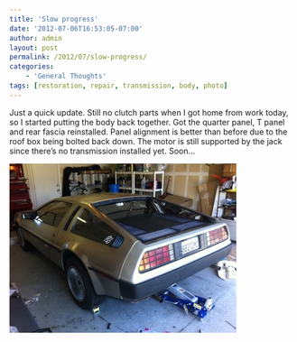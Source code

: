 ```yaml
---
title: 'Slow progress'
date: '2012-07-06T16:53:05-07:00'
author: admin
layout: post
permalink: /2012/07/slow-progress/
categories:
    - 'General Thoughts'
tags: [restoration, repair, transmission, body, photo]
---
```


Just a quick update. Still no clutch parts when I got home from work today, so I started putting the body back together. Got the quarter panel, T panel and rear fascia reinstalled. Panel alignment is better than before due to the roof box being bolted back down. The motor is still supported by the jack since there’s no transmission installed yet. Soon…

[![20120706-165300.jpg](/assets/images/2012/07/20120706-165300.jpg)](/assets/images/2012/07/20120706-165300.jpg)